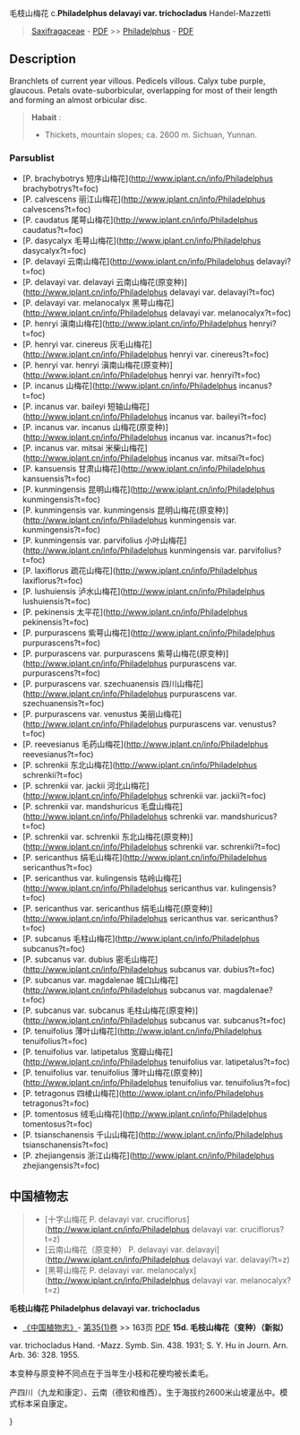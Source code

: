 毛枝山梅花 c.**Philadelphus delavayi var. trichocladus** Handel-Mazzetti

> [Saxifragaceae](http://www.iplant.cn/info/Saxifragaceae?t=foc) - [PDF](http://www.iplant.cn/foc/pdf/Saxifragaceae.pdf) >> [Philadelphus](http://www.iplant.cn/info/Philadelphus?t=foc) - [PDF](http://www.iplant.cn/foc/pdf/Philadelphus.pdf)
## Description

Branchlets of current year villous. Pedicels villous. Calyx tube purple, glaucous. Petals ovate-suborbicular, overlapping for most of their length and forming an almost orbicular disc.


> **Habait** : 
>* Thickets, mountain slopes; ca. 2600 m. Sichuan, Yunnan.


### Parsublist

* [P.  brachybotrys  短序山梅花](http://www.iplant.cn/info/Philadelphus brachybotrys?t=foc)
* [P.  calvescens  丽江山梅花](http://www.iplant.cn/info/Philadelphus calvescens?t=foc)
* [P.  caudatus  尾萼山梅花](http://www.iplant.cn/info/Philadelphus caudatus?t=foc)
* [P.  dasycalyx  毛萼山梅花](http://www.iplant.cn/info/Philadelphus dasycalyx?t=foc)
* [P.  delavayi  云南山梅花](http://www.iplant.cn/info/Philadelphus delavayi?t=foc)
* [P.  delavayi var. delavayi  云南山梅花(原变种)](http://www.iplant.cn/info/Philadelphus delavayi var. delavayi?t=foc)
* [P.  delavayi var. melanocalyx  黑萼山梅花](http://www.iplant.cn/info/Philadelphus delavayi var. melanocalyx?t=foc)
* [P.  henryi  滇南山梅花](http://www.iplant.cn/info/Philadelphus henryi?t=foc)
* [P.  henryi var. cinereus  灰毛山梅花](http://www.iplant.cn/info/Philadelphus henryi var. cinereus?t=foc)
* [P.  henryi var. henryi  滇南山梅花(原变种)](http://www.iplant.cn/info/Philadelphus henryi var. henryi?t=foc)
* [P.  incanus  山梅花](http://www.iplant.cn/info/Philadelphus incanus?t=foc)
* [P.  incanus var. baileyi  短轴山梅花](http://www.iplant.cn/info/Philadelphus incanus var. baileyi?t=foc)
* [P.  incanus var. incanus  山梅花(原变种)](http://www.iplant.cn/info/Philadelphus incanus var. incanus?t=foc)
* [P.  incanus var. mitsai  米柴山梅花](http://www.iplant.cn/info/Philadelphus incanus var. mitsai?t=foc)
* [P.  kansuensis  甘肃山梅花](http://www.iplant.cn/info/Philadelphus kansuensis?t=foc)
* [P.  kunmingensis  昆明山梅花](http://www.iplant.cn/info/Philadelphus kunmingensis?t=foc)
* [P.  kunmingensis var. kunmingensis  昆明山梅花(原变种)](http://www.iplant.cn/info/Philadelphus kunmingensis var. kunmingensis?t=foc)
* [P.  kunmingensis var. parvifolius  小叶山梅花](http://www.iplant.cn/info/Philadelphus kunmingensis var. parvifolius?t=foc)
* [P.  laxiflorus  疏花山梅花](http://www.iplant.cn/info/Philadelphus laxiflorus?t=foc)
* [P.  lushuiensis  泸水山梅花](http://www.iplant.cn/info/Philadelphus lushuiensis?t=foc)
* [P.  pekinensis  太平花](http://www.iplant.cn/info/Philadelphus pekinensis?t=foc)
* [P.  purpurascens  紫萼山梅花](http://www.iplant.cn/info/Philadelphus purpurascens?t=foc)
* [P.  purpurascens var. purpurascens  紫萼山梅花(原变种)](http://www.iplant.cn/info/Philadelphus purpurascens var. purpurascens?t=foc)
* [P.  purpurascens var. szechuanensis  四川山梅花](http://www.iplant.cn/info/Philadelphus purpurascens var. szechuanensis?t=foc)
* [P.  purpurascens var. venustus  美丽山梅花](http://www.iplant.cn/info/Philadelphus purpurascens var. venustus?t=foc)
* [P.  reevesianus  毛药山梅花](http://www.iplant.cn/info/Philadelphus reevesianus?t=foc)
* [P.  schrenkii  东北山梅花](http://www.iplant.cn/info/Philadelphus schrenkii?t=foc)
* [P.  schrenkii var. jackii  河北山梅花](http://www.iplant.cn/info/Philadelphus schrenkii var. jackii?t=foc)
* [P.  schrenkii var. mandshuricus  毛盘山梅花](http://www.iplant.cn/info/Philadelphus schrenkii var. mandshuricus?t=foc)
* [P.  schrenkii var. schrenkii  东北山梅花(原变种)](http://www.iplant.cn/info/Philadelphus schrenkii var. schrenkii?t=foc)
* [P.  sericanthus  绢毛山梅花](http://www.iplant.cn/info/Philadelphus sericanthus?t=foc)
* [P.  sericanthus var. kulingensis  牯岭山梅花](http://www.iplant.cn/info/Philadelphus sericanthus var. kulingensis?t=foc)
* [P.  sericanthus var. sericanthus  绢毛山梅花(原变种)](http://www.iplant.cn/info/Philadelphus sericanthus var. sericanthus?t=foc)
* [P.  subcanus  毛柱山梅花](http://www.iplant.cn/info/Philadelphus subcanus?t=foc)
* [P.  subcanus var. dubius  密毛山梅花](http://www.iplant.cn/info/Philadelphus subcanus var. dubius?t=foc)
* [P.  subcanus var. magdalenae  城口山梅花](http://www.iplant.cn/info/Philadelphus subcanus var. magdalenae?t=foc)
* [P.  subcanus var. subcanus  毛柱山梅花(原变种)](http://www.iplant.cn/info/Philadelphus subcanus var. subcanus?t=foc)
* [P.  tenuifolius  薄叶山梅花](http://www.iplant.cn/info/Philadelphus tenuifolius?t=foc)
* [P.  tenuifolius var. latipetalus  宽瓣山梅花](http://www.iplant.cn/info/Philadelphus tenuifolius var. latipetalus?t=foc)
* [P.  tenuifolius var. tenuifolius  薄叶山梅花(原变种)](http://www.iplant.cn/info/Philadelphus tenuifolius var. tenuifolius?t=foc)
* [P.  tetragonus  四棱山梅花](http://www.iplant.cn/info/Philadelphus tetragonus?t=foc)
* [P.  tomentosus  绒毛山梅花](http://www.iplant.cn/info/Philadelphus tomentosus?t=foc)
* [P.  tsianschanensis  千山山梅花](http://www.iplant.cn/info/Philadelphus tsianschanensis?t=foc)
* [P.  zhejiangensis  浙江山梅花](http://www.iplant.cn/info/Philadelphus zhejiangensis?t=foc)


## 中国植物志

> * [十字山梅花  P.  delavayi var. cruciflorus](http://www.iplant.cn/info/Philadelphus delavayi var. cruciflorus?t=z)
> * [云南山梅花（原变种）  P.  delavayi var. delavayi](http://www.iplant.cn/info/Philadelphus delavayi var. delavayi?t=z)
> * [黑萼山梅花  P.  delavayi var. melanocalyx](http://www.iplant.cn/info/Philadelphus delavayi var. melanocalyx?t=z)

**毛枝山梅花 Philadelphus delavayi var. trichocladus**

* [《中国植物志》](http://www.iplant.cn/frps)- [第35(1)卷](http://www.iplant.cn/frps/vol/35(1)) >> 163页 [PDF](http://www.iplant.cn/frps/pdf/35(1)/163.pdf)
**15d. 毛枝山梅花（变种）（新拟）**

var. trichocladus Hand. -Mazz. Symb. Sin. 438. 1931; S. Y. Hu in Journ. Arn. Arb. 36: 328. 1955.

本变种与原变种不同点在于当年生小枝和花梗均被长柔毛。

产四川（九龙和康定）、云南（德钦和维西）。生于海拔约2600米山坡灌丛中。模式标本采自康定。

}